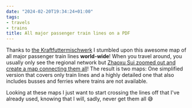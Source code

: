 ```yaml
---
date: "2024-02-20T19:34:24+01:00"
tags:
- travels
- trains
title: All major passenger train lines on a PDF
---
```


Thanks to [the Kraftfuttermischwerk](https://www.kraftfuttermischwerk.de/blogg/weltbahnkarte/) I stumbled upon this awesome map of all major passenger train lines **world-wide**! When you travel around, you usually only see the regional network but  [Zhaoxu Sui zoomed out and create a map connecting them all](https://zhaoxusui.github.io/2022/05/22/World_Passenger_Rails/)! The result is two maps: One simplified version that covers only train lines and a highly detailed one that also includes busses and ferries where trains are not available. 

Looking at these maps I just want to start crossing the lines off that I've already used, knowing that I will, sadly, never get them all 😅

